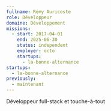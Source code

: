 ```yaml
---
fullname: Rémy Auricoste
role: Développeur
domaine: Développement
missions:
  - start: 2017-04-01
    end: 2025-06-30
    status: independent
    employer: octo
    startups:
      - la-bonne-alternance
startups:
  - la-bonne-alternance
previously:
  - maintenant
---
```

Développeur full-stack et touche-à-tout
